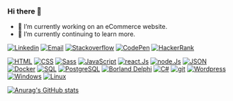 ### Hi there 👋

- 🔭 I’m currently working on an eCommerce website.
- 🌱 I’m currently continuing to learn more.

<a href='https://www.linkedin.com/in/davoodkhoshnood/'><img src="https://img.icons8.com/color/50/000000/linkedin.png" title="Linkedin"/></a> 
<a href='info@khoshnood.uk/'><img src="https://img.icons8.com/material-rounded/50/000000/new-post.png" title="Email"/></a> 
<a href='https://stackoverflow.com/users/14723812/davood-khoshnood'><img src="https://img.icons8.com/color/50/000000/stackoverflow.png" title="Stackoverflow"/></a> 
<a href='https://codepen.io/davoodkhoshnood'><img src="https://img.icons8.com/ios-filled/50/000000/codepen.png" title="CodePen"/></a> 
<a href='https://www.hackerrank.com/davoodkhoshnood'><img src="https://img.icons8.com/external-tal-revivo-shadow-tal-revivo/50/000000/external-hackerrank-is-a-technology-company-that-focuses-on-competitive-programming-logo-shadow-tal-revivo.png" title="HackerRank"/></a> 

<a href=''><img src="https://img.icons8.com/color/50/000000/html-5--v1.png" title="HTML"/></a> 
<a href=''><img src="https://img.icons8.com/color/50/000000/css3.png" title="CSS"/></a> 
<a href=''><img src="https://img.icons8.com/color/50/000000/sass.png" title="Sass"/></a> 
<a href=''><img src="https://img.icons8.com/color/50/000000/javascript--v1.png" title="JavaScript"/></a> 
<a href=''><img src="https://img.icons8.com/ios-filled/50/000000/react-native.png" title="react.Js"/></a> 
<a href=''><img src="https://img.icons8.com/fluency/50/000000/node-js.png" title="node.Js"/></a> 
<a href=''><img src="https://img.icons8.com/windows/50/000000/json.png" title="JSON"/></a> 
<a href=''><img src="https://img.icons8.com/fluency/48/000000/docker.png" title="Docker"/></a> 
<a href=''><img src="https://img.icons8.com/external-outline-juicy-fish/50/000000/external-sql-coding-and-development-outline-outline-juicy-fish.png" title="SQL"/></a> 
<a href=''><img src="https://img.icons8.com/external-tal-revivo-color-tal-revivo/50/000000/external-postgre-sql-a-free-and-open-source-relational-database-management-system-logo-color-tal-revivo.png" title="PostgreSQL"/></a> 
<a href=''><img src="https://img.icons8.com/officel/50/000000/delphi-ide.png" title="Borland Delphi"/></a> 
<a href=''><img src="https://img.icons8.com/color/50/000000/c-sharp-logo-2.png" title="C#"/></a> 
<a href=''><img src="https://img.icons8.com/ios-filled/50/000000/git.png" title="git"/></a> 
<a href=''><img src="https://img.icons8.com/color-glass/50/undefined/wordpress.png" title="Wordpress"/></a> 
<a href=''><img src="https://img.icons8.com/color/50/000000/windows8.png" title="Windows"/></a> 
<a href=''><img src="https://img.icons8.com/color/50/000000/linux--v1.png" title="Linux"/></a> 
<a href='https://www.codewars.com/users/davood'><span class="iconify" data-icon="simple-icons:codewars" style="color: #b1361e;"></span></a> 
<a href=''></a> 
<a href=''></a> 
<a href=''></a> 


[![Anurag's GitHub stats](https://github-readme-stats.vercel.app/api?username=davoodkhoshnood)](https://github.com/anuraghazra/github-readme-stats)


<!--
**DavoodKhoshnood/davoodkhoshnood** is a ✨ _special_ ✨ repository because its `README.md` (this file) appears on your GitHub profile.

Here are some ideas to get you started:

- 🔭 I’m currently working on ...
- 🌱 I’m currently learning ...
- 👯 I’m looking to collaborate on ...
- 🤔 I’m looking for help with ...
- 💬 Ask me about ...
- 📫 How to reach me: ...
- 😄 Pronouns: ...
- ⚡ Fun fact: ...
-->
